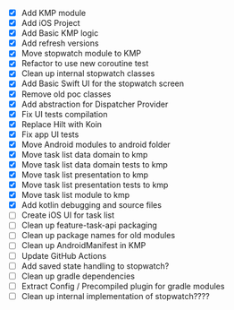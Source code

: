 - [x] Add KMP module
- [x] Add iOS Project
- [x] Add Basic KMP logic
- [x] Add refresh versions
- [x] Move stopwatch module to KMP
- [x] Refactor to use new coroutine test
- [x] Clean up internal stopwatch classes
- [x] Add Basic Swift UI for the stopwatch screen
- [x] Remove old poc classes
- [x] Add abstraction for Dispatcher Provider
- [x] Fix UI tests compilation
- [x] Replace Hilt with Koin
- [x] Fix app UI tests
- [x] Move Android modules to android folder
- [x] Move task list data domain to kmp
- [x] Move task list data domain tests to kmp
- [x] Move task list presentation to kmp
- [x] Move task list presentation tests to kmp
- [x] Move task list module to kmp
- [x] Add kotlin debugging and source files
- [ ] Create iOS UI for task list
- [ ] Clean up feature-task-api packaging
- [ ] Clean up package names for old modules
- [ ] Clean up AndroidManifest in KMP
- [ ] Update GitHub Actions
- [ ] Add saved state handling to stopwatch?
- [ ] Clean up gradle dependencies
- [ ] Extract Config / Precompiled plugin for gradle modules
- [ ] Clean up internal implementation of stopwatch????
